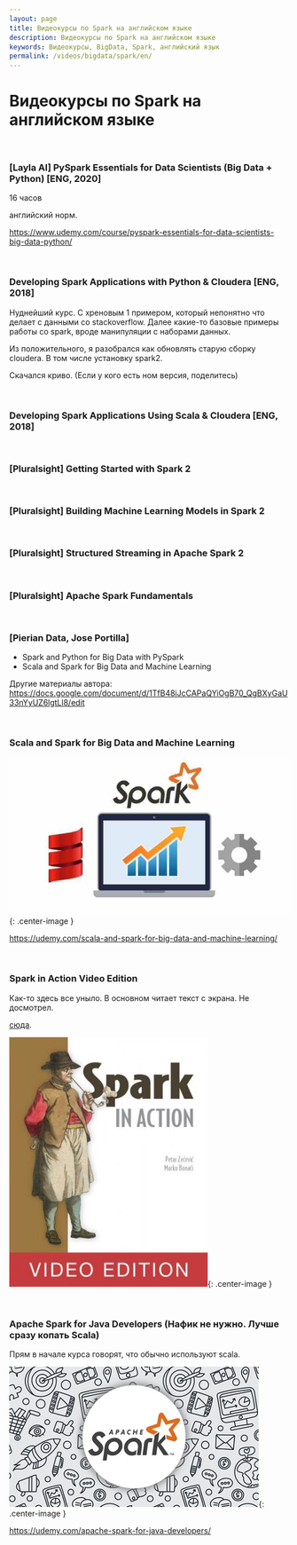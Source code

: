 ```yaml
---
layout: page
title: Видеокурсы по Spark на английском языке
description: Видеокурсы по Spark на английском языке
keywords: Видеокурсы, BigData, Spark, английский язык
permalink: /videos/bigdata/spark/en/
---
```


# Видеокурсы по Spark на английском языке

<br/>

### [Layla AI] PySpark Essentials for Data Scientists (Big Data + Python) [ENG, 2020]

16 часов

английский норм.

https://www.udemy.com/course/pyspark-essentials-for-data-scientists-big-data-python/

<br/>

### Developing Spark Applications with Python & Cloudera [ENG, 2018]

Нуднейший курс. С хреновым 1 примером, который непонятно что делает с данными со stackoverflow. Далее какие-то базовые примеры работы со spark, вроде манипуляции с наборами данных.

Из положительного, я разобрался как обновлять старую сборку cloudera. В том числе установку spark2.

Скачался криво. (Если у кого есть ном версия, поделитесь)

<br/>

### Developing Spark Applications Using Scala & Cloudera [ENG, 2018]

<br/>

### [Pluralsight] Getting Started with Spark 2

<br/>

### [Pluralsight] Building Machine Learning Models in Spark 2

<br/>

### [Pluralsight] Structured Streaming in Apache Spark 2

<br/>

### [Pluralsight] Apache Spark Fundamentals

<br/>

### [Pierian Data, Jose Portilla]

- Spark and Python for Big Data with PySpark
- Scala and Spark for Big Data and Machine Learning

Другие материалы автора:  
https://docs.google.com/document/d/1TfB48iJcCAPaQYiOgB70_QgBXyGaU33nYyUZ6lgtLl8/edit

<br/>

### Scala and Spark for Big Data and Machine Learning

![Scala and Spark for Big Data and Machine Learning](/img/videos/Scala-and-Spark-for-Big-Data-and-Machine-Learning.jpg 'Scala and Spark for Big Data and Machine Learning'){: .center-image }

https://udemy.com/scala-and-spark-for-big-data-and-machine-learning/

<br/>

### Spark in Action Video Edition

Как-то здесь все уныло. В основном читает текст с экрана. Не досмотрел.

<a href="/videos/bigdata/spark/en/spark-in-action-video-edition/">сюда</a>.

![Spark in Action Video Edition](/img/videos/Spark-in-Action-Video-Edition.jpg 'Spark in Action Video Edition'){: .center-image }

<br/>

### Apache Spark for Java Developers (Нафик не нужно. Лучше сразу копать Scala)

Прям в начале курса говорят, что обычно используют scala.

![Apache Spark for Java Developers](/img/videos/apache-spark-for-java-developers-video.jpg 'Apache Spark for Java Developers'){: .center-image }

https://udemy.com/apache-spark-for-java-developers/
